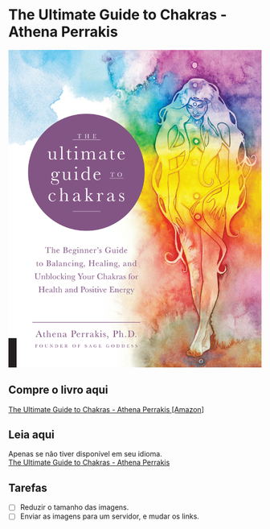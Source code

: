 # The Ultimate Guide to Chakras - Athena Perrakis

![cover](cover.jpg)

## Compre o livro aqui
[The Ultimate Guide to Chakras - Athena Perrakis [Amazon]](https://www.amazon.com.br/Ultimate-Guide-Chakras-Beginners-Unblocking/dp/159233847X/)

## Leia aqui
Apenas se não tiver disponível em seu idioma.<br /> 
[The Ultimate Guide to Chakras - Athena Perrakis](https://the-ultimate-guide-to-chakras-athena-perrakis.netlify.app/)

## Tarefas
- [ ] Reduzir o tamanho das imagens.
- [ ] Enviar as imagens para um servidor, e mudar os links.